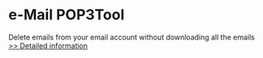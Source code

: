 # e-Mail POP3Tool
Delete emails from your email account without downloading all the emails
[>> Detailed information](https://secure.shareit.com/shareit/product.html?productid=300060448&affiliateid=200057808)